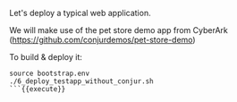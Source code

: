 
Let's deploy a typical web application.

We will make use of the pet store demo app from CyberArk (https://github.com/conjurdemos/pet-store-demo)

To build & deploy it:
```
source bootstrap.env
./6_deploy_testapp_without_conjur.sh
```{{execute}}
